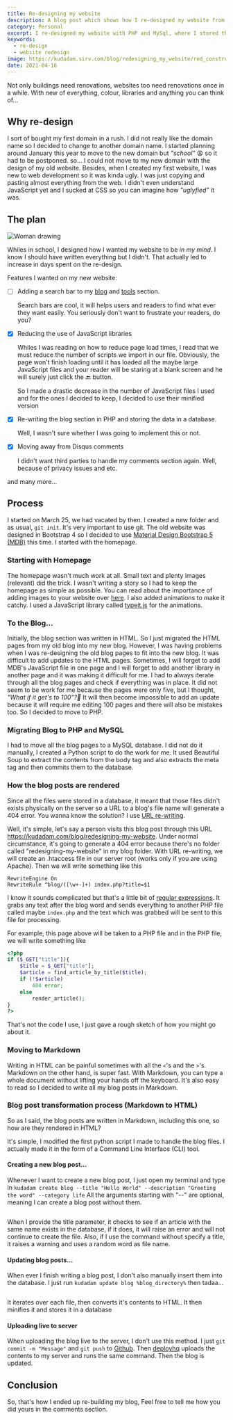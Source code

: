 ```yaml
---
title: Re-designing my website
description: A blog post which shows how I re-designed my website from scratch up
category: Personal
excerpt: I re-designed my website with PHP and MySql, where I stored the blog contents in a Mysql database.
keywords:
  - re-design
  - website redesign
image: https://kudadam.sirv.com/blog/redesigning_my_website/red_construction_hat.jpg
date: 2021-04-16
---
```


<p class="intro">
Not only buildings need renovations, websites too need renovations once in a while. With new of everything, colour, libraries and anything you can think of...
</p>

## Why re-design

I sort of bought my first domain in a rush. I did not really like the domain name so I decided to change to another domain name. I started planning around January this year to move to the new domain but _"school"_ :weary: so it had to be postponed.
so...
I could not move to my new domain with the design of my old website. Besides, when I created my first website, I was new to web development so it was kinda ugly. I was just copying and pasting almost everything from the web. I didn't even understand JavaScript yet and I sucked at CSS so you can imagine how _"uglyfied"_ it was.

## The plan

![Woman drawing](https://kudadam.sirv.com/blog/woman_drawing.jpg?h=500)

Whiles in school, I designed how I wanted my website to be _in my mind_. I know I should have written everything but I didn't. That actually led to increase in days spent on the re-design.

Features I wanted on my new website:

- [ ] Adding a search bar to my [blog](https://www.kudadam.com/blog) and [tools](https://www.kudadam.com/toolz) section.

  Search bars are cool, it will helps users and readers to find what ever they want easily. You seriously don't want to frustrate your readers, do you?

- [x] Reducing the use of JavaScript libraries

  Whiles I was reading on how to reduce page load times, I read that we must reduce the number of scripts we import in our file. Obviously, the page won't finish loading until it has loaded all the maybe large JavaScript files and your reader will be staring at a blank screen and he will surely just click the :back: button.

  So I made a drastic decrease in the number of JavaScript files I used and for the ones I decided to keep, I decided to use their minified version

- [x] Re-writing the blog section in PHP and storing the data in a database.

  Well, I wasn't sure whether I was going to implement this or not.

- [x] Moving away from Disqus comments

  I didn't want third parties to handle my comments section again. Well, because of privacy issues and etc.

and many more...

## Process

I started on March 25, we had vacated by then. I created a new folder and as usual, `git init`. It's very important to use git. The old website was designed in Bootstrap 4 so I decided to use [Material Design Bootstrap 5 (MDB)](https://mdbootstrap.com/) this time. I started with the homepage.

### Starting with Homepage

The homepage wasn't much work at all. Small text and plenty images (relevant) did the trick. I wasn't writing a story so I had to keep the homepage as simple as possible. You can read about the importance of adding images to your website over [here](https://www.logicdesign.co.uk/blog/4-reasons-images-important-website/). I also added animations to make it catchy. I used a JavaScript library called [typeit.js](https://typeitjs.com) for the animations.

### To the Blog...

Initially, the blog section was written in HTML. So I just migrated the HTML pages from my old blog into my new blog. However, I was having problems when I was re-designing the old blog pages to fit into the new blog. It was difficult to add updates to the HTML pages. Sometimes, I will forget to add MDB's JavaScript file in one page and I will forget to add another library in another page and it was making it difficult for me. I had to always iterate through all the blog pages and check if everything was in place. It did not seem to be work for me because the pages were only five, but I thought, _"What if it get's to 100"?:thinking:_ It will then become impossible to add an update because it will require me editing 100 pages and there will also be mistakes too. So I decided to move to PHP.

### Migrating Blog to PHP and MySQL

I had to move all the blog pages to a MySQL database. I did not do it manually, I created a Python script to do the work for me. It used Beautiful Soup to extract the contents from the body tag and also extracts the meta tag and then commits them to the database.

### How the blog posts are rendered

Since all the files were stored in a database, it meant that those files didn't exists physically on the server so a URL to a blog's file name will generate a 404 error. You wanna know the solution? I use [URL re-writing](https://www.smashingmagazine.com/2011/11/introduction-to-url-rewriting/).

Well, it's simple, let's say a person visits this blog post through this URL https://kudadam.com/blog/redesigning-my-website. Under normal circumstance, it's going to generate a 404 error because there's no folder called "redesigning-my-website" in my blog folder. With URL re-writing, we will create an .htaccess file in our server root (works only if you are using Apache). Then we will write something like this

```plaintext
RewriteEngine On
RewriteRule ^blog/([\w+-]+) index.php?title=$1
```

I know it sounds complicated but that's a little bit of [regular expressions](https://en.wikipedia.org/wiki/Regular_expression). It grabs any text after the blog word and sends everything to another PHP file called maybe `index.php` and the text which was grabbed will be sent to this file for processing.

For example, this page above will be taken to a PHP file and in the PHP file, we will write something like

```PHP
<?php
if ($_GET["title"]){
    $title = $_GET["title"];
    $article = find_article_by_title($title);
    if (!$article)
        404 error;
    else
        render_article();
}
?>
```

That's not the code I use, I just gave a rough sketch of how you might go about it.

### Moving to Markdown

Writing in HTML can be painful sometimes with all the `<`'s and the `>`'s. Markdown on the other hand, is super fast. With Markdown, you can type a whole document without lifting your hands off the keyboard. It's also easy to read so I decided to write all my blog posts in Markdown.

### Blog post transformation process (Markdown to HTML)

So as I said, the blog posts are written in Markdown, including this one, so how are they rendered in HTML?

It's simple, I modified the first python script I made to handle the blog files. I actually made it in the form of a Command Line Interface (CLI) tool.

#### Creating a new blog post...

Whenever I want to create a new blog post, I just open my terminal and type in `kudadam create blog --title "Hello World" --description "Greeting the word" --category life` All the arguments starting with "--" are optional, meaning I can create a blog post without them.

<img class="Sirv" data-src="https://kudadam.sirv.com/blog/redesigning_my_website/kudadam_cli_create.png" alt="" />

When I provide the title parameter, it checks to see if an article with the same name exists in the database, if it does, it will raise an error and will not continue to create the file. Also, if I use the command without specify a title, it raises a warning and uses a random word as file name.

#### Updating blog posts...

When ever I finish writing a blog post, I don't also manually insert them into the database. I just run `kudadam update blog %blog_directory%` then tadaa...

<img class="Sirv d-block mx-auto" data-src="https://kudadam.sirv.com/blog/redesigning_my_website/kudadam_cli_update.png?q=100%" alt="" />

It iterates over each file, then converts it's contents to HTML. It then minifies it and stores it in a database

#### Uploading live to server

When uploading the blog live to the server, I don't use this method. I just `git commit -m "Message"` and `git push` to [Github](https://www.github.com). Then [deployhq](https://www.deployhq.com/) uploads the contents to my server and runs the same command. Then the blog is updated.

## Conclusion

So, that's how I ended up re-building my blog, Feel free to tell me how you did yours in the comments section.
